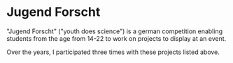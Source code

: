 # Jugend Forscht

"Jugend Forscht" ("youth does science") is a german competition enabling students from the age from 14-22 to work on projects to display at an event.

Over the years, I participated three times with these projects listed above.